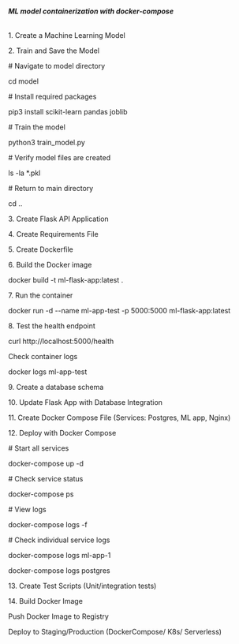 ###### **ML model containerization with docker-compose**



1\. Create a Machine Learning Model

2\. Train and Save the Model



\# Navigate to model directory

cd model



\# Install required packages

pip3 install scikit-learn pandas joblib



\# Train the model

python3 train\_model.py



\# Verify model files are created

ls -la \*.pkl



\# Return to main directory

cd ..



3\. Create Flask API Application

4\. Create Requirements File

5\. Create Dockerfile

6\. Build the Docker image

docker build -t ml-flask-app:latest .



7\. Run the container

docker run -d --name ml-app-test -p 5000:5000 ml-flask-app:latest



8\. Test the health endpoint

curl http://localhost:5000/health



Check container logs

docker logs ml-app-test



9\. Create a database schema

10\. Update Flask App with Database Integration

11\. Create Docker Compose File (Services: Postgres, ML app, Nginx)

12\. Deploy with Docker Compose

\# Start all services

docker-compose up -d



\# Check service status

docker-compose ps



\# View logs

docker-compose logs -f



\# Check individual service logs

docker-compose logs ml-app-1

docker-compose logs postgres



13\. Create Test Scripts (Unit/integration tests)



14\. Build Docker Image

Push Docker Image to Registry

Deploy to Staging/Production (DockerCompose/ K8s/ Serverless)







